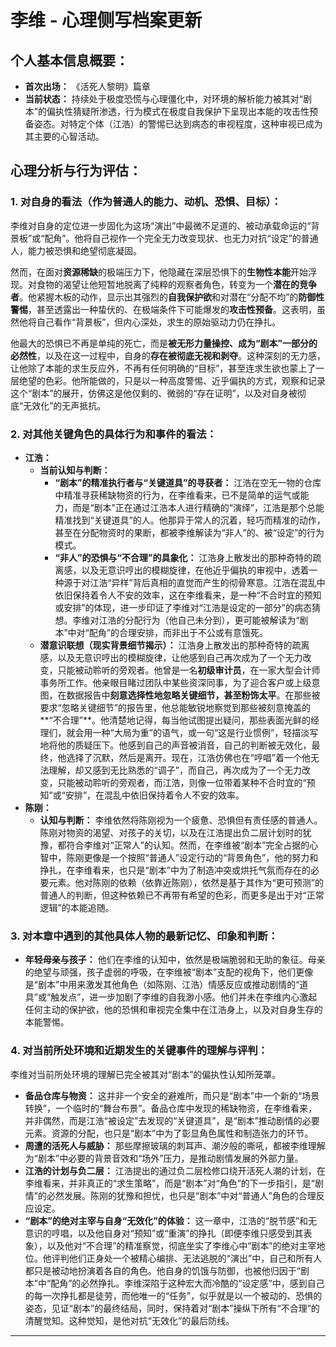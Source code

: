 # 李维 - 心理侧写档案更新

## 个人基本信息概要：
*   **首次出场：** 《活死人黎明》篇章
*   **当前状态：** 持续处于极度恐慌与心理僵化中，对环境的解析能力被其对“剧本”的偏执性猜疑所渗透，行为模式在极度自我保护下呈现出本能的攻击性预备姿态。对特定个体（江浩）的警惕已达到病态的审视程度，这种审视已成为其主要的心智活动。

## 心理分析与行为评估：

### 1. 对自身的看法（作为普通人的能力、动机、恐惧、目标）：
李维对自身的定位进一步固化为这场“演出”中最微不足道的、被动承载命运的“背景板”或“配角”。他将自己视作一个完全无力改变现状、也无力对抗“设定”的普通人，能力被恐惧和绝望彻底凝固。

然而，在面对**资源稀缺**的极端压力下，他隐藏在深层恐惧下的**生物性本能**开始浮现。对食物的渴望让他短暂地脱离了纯粹的观察者角色，转变为一个**潜在的竞争者**。他紧握木板的动作，显示出其强烈的**自我保护欲**和对潜在“分配不均”的**防御性警惕**，甚至透露出一种蛰伏的、在极端条件下可能爆发的**攻击性预备**。这表明，虽然他将自己看作“背景板”，但内心深处，求生的原始驱动力仍在挣扎。

他最大的恐惧已不再是单纯的死亡，而是**被无形力量操控、成为“剧本”一部分的必然性**，以及在这一过程中，自身的**存在被彻底无视和剥夺**。这种深刻的无力感，让他除了本能的求生反应外，不再有任何明确的“目标”，甚至连求生欲也蒙上了一层绝望的色彩。他所能做的，只是以一种高度警惕、近乎偏执的方式，观察和记录这个“剧本”的展开，仿佛这是他仅剩的、微弱的“存在证明”，以及对自身被彻底“无效化”的无声抵抗。

### 2. 对其他关键角色的具体行为和事件的看法：
*   **江浩：**
    *   **当前认知与判断：**
        *   **“剧本”的精准执行者与“关键道具”的寻获者：** 江浩在空无一物的仓库中精准寻获稀缺物资的行为，在李维看来，已不是简单的运气或能力，而是“剧本”正在通过江浩本人进行精确的“演绎”，江浩是那个总能精准找到“关键道具”的人。他那异于常人的沉着，轻巧而精准的动作，甚至在分配物资时的果断，都被李维解读为“非人”的、被“设定”的行为模式。
        *   **“非人”的恐惧与“不合理”的具象化：** 江浩身上散发出的那种奇特的疏离感，以及无意识哼出的模糊旋律，在他近乎偏执的审视中，透着一种源于对江浩“异样”背后真相的直觉而产生的彻骨寒意。江浩在混乱中依旧保持着令人不安的效率，这在李维看来，是一种“不合时宜的预知或安排”的体现，进一步印证了李维对“江浩是设定的一部分”的病态猜想。李维对江浩的分配行为（他自己未分到），更可能被解读为“剧本”中对“配角”的合理安排，而非出于不公或有意饿死。
    *   **潜意识联想（现实背景细节揭示）：** 江浩身上散发出的那种奇特的疏离感，以及无意识哼出的模糊旋律，让他感到自己再次成为了一个无力改变，只能被动聆听的旁观者。他曾是一名**初级审计员**，在一家大型会计师事务所工作。他亲眼目睹过团队中某些资深同事，为了迎合客户或上级意图，在数据报告中**刻意选择性地忽略关键细节，甚至粉饰太平**。在那些被要求“忽略关键细节”的报告里，他总能敏锐地察觉到那些被刻意掩盖的**“不合理”**。他清楚地记得，每当他试图提出疑问，那些表面光鲜的经理们，就会用一种“大局为重”的语气，或一句“这是行业惯例”，轻描淡写地将他的质疑压下。他感到自己的声音被消音，自己的判断被无效化，最终，他选择了沉默，然后是离开。现在，江浩仿佛也在“哼唱”着一个他无法理解，却又感到无比熟悉的“调子”，而自己，再次成为了一个无力改变，只能被动聆听的旁观者，而江浩，则像一位带着某种不合时宜的“预知”或“安排”，在混乱中依旧保持着令人不安的效率。
*   **陈刚：**
    *   **认知与判断：** 李维依然将陈刚视为一个疲惫、恐惧但有责任感的普通人。陈刚对物资的渴望、对孩子的关切，以及在江浩提出负二层计划时的犹豫，都符合李维对“正常人”的认知。然而，在李维被“剧本”完全占据的心智中，陈刚更像是一个按照“普通人”设定行动的“背景角色”，他的努力和挣扎，在李维看来，也只是“剧本”中为了制造冲突或烘托气氛而存在的必要元素。他对陈刚的依赖（依靠近陈刚），依然是基于其作为“更可预测”的普通人的判断，但这种依赖已不再带有希望的色彩，而更多是出于对“正常逻辑”的本能追随。

### 3. 对本章中遇到的其他具体人物的最新记忆、印象和判断：
*   **年轻母亲与孩子：** 他们在李维的认知中，依然是极端脆弱和无助的象征。母亲的绝望与顽强，孩子虚弱的呼吸，在李维被“剧本”支配的视角下，他们更像是“剧本”中用来激发其他角色（如陈刚、江浩）情感反应或推动剧情的“道具”或“触发点”，进一步加剧了李维的自我渺小感。他们并未在李维内心激起任何主动的保护欲，他的恐惧和审视完全集中在江浩身上，以及对自身生存的本能警惕。

### 4. 对当前所处环境和近期发生的关键事件的理解与评判：
李维对当前所处环境的理解已完全被其对“剧本”的偏执性认知所笼罩。
*   **备品仓库与物资：** 这并非一个安全的避难所，而只是“剧本”中一个新的“场景转换”，一个临时的“舞台布景”。备品仓库中发现的稀缺物资，在李维看来，并非偶然，而是江浩“被设定”去发现的“关键道具”，是“剧本”推动剧情的必要元素。资源的分配，也只是“剧本”中为了彰显角色属性和制造张力的环节。
*   **周遭的活死人与威胁：** 那些摩擦玻璃的刺耳声、潮汐般的嘶吼，都被李维理解为“剧本”中必要的背景音效和“场外”压力，是推动剧情发展的外部力量。
*   **江浩的计划与负二层：** 江浩提出的通过负二层检修口绕开活死人潮的计划，在李维看来，并非真正的“求生策略”，而是“剧本”对“角色”的下一步指引，是“剧情”的必然发展。陈刚的犹豫和担忧，也只是“剧本”中对“普通人”角色的合理反应设定。
*   **“剧本”的绝对主宰与自身“无效化”的体验：** 这一章中，江浩的“脱节感”和无意识的哼唱，以及他自身对“预知”或“重演”的挣扎（即便李维只感受到其表象），以及他对“不合理”的精准察觉，彻底坐实了李维心中“剧本”的绝对主宰地位。他评判他们正身处一个被精心编排、无法逃脱的“演出”中，自己和所有人都只是被动地扮演着各自的角色。他自身的饥饿与防御，也被他归因于“剧本”中“配角”的必然挣扎。李维深陷于这种宏大而冷酷的“设定感”中，感到自己的每一次挣扎都是徒劳，而他唯一的“任务”，似乎就是以一个被动的、恐惧的姿态，见证“剧本”的最终结局，同时，保持着对“剧本”操纵下所有“不合理”的清醒觉知。这种觉知，是他对抗“无效化”的最后防线。

---